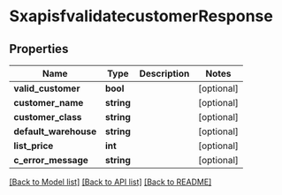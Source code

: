# SxapisfvalidatecustomerResponse

## Properties
Name | Type | Description | Notes
------------ | ------------- | ------------- | -------------
**valid_customer** | **bool** |  | [optional] 
**customer_name** | **string** |  | [optional] 
**customer_class** | **string** |  | [optional] 
**default_warehouse** | **string** |  | [optional] 
**list_price** | **int** |  | [optional] 
**c_error_message** | **string** |  | [optional] 

[[Back to Model list]](../README.md#documentation-for-models) [[Back to API list]](../README.md#documentation-for-api-endpoints) [[Back to README]](../README.md)



